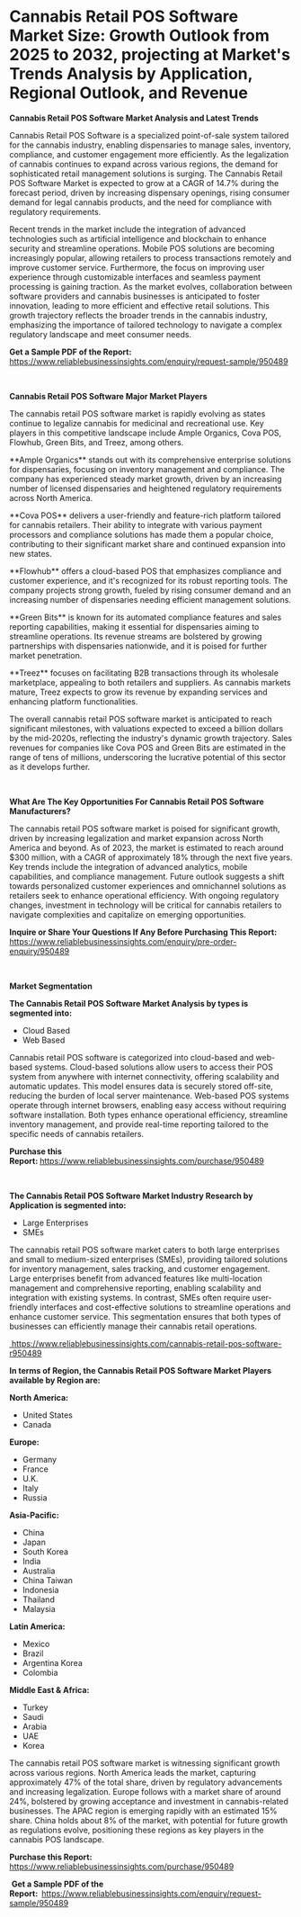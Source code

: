<p><h1>Cannabis Retail POS Software Market Size: Growth Outlook from 2025 to 2032, projecting at Market's Trends Analysis by Application, Regional Outlook, and Revenue</h1></p><p><strong>Cannabis Retail POS Software Market Analysis and Latest Trends</strong></p>
<p><p>Cannabis Retail POS Software is a specialized point-of-sale system tailored for the cannabis industry, enabling dispensaries to manage sales, inventory, compliance, and customer engagement more efficiently. As the legalization of cannabis continues to expand across various regions, the demand for sophisticated retail management solutions is surging. The Cannabis Retail POS Software Market is expected to grow at a CAGR of 14.7% during the forecast period, driven by increasing dispensary openings, rising consumer demand for legal cannabis products, and the need for compliance with regulatory requirements.</p><p>Recent trends in the market include the integration of advanced technologies such as artificial intelligence and blockchain to enhance security and streamline operations. Mobile POS solutions are becoming increasingly popular, allowing retailers to process transactions remotely and improve customer service. Furthermore, the focus on improving user experience through customizable interfaces and seamless payment processing is gaining traction. As the market evolves, collaboration between software providers and cannabis businesses is anticipated to foster innovation, leading to more efficient and effective retail solutions. This growth trajectory reflects the broader trends in the cannabis industry, emphasizing the importance of tailored technology to navigate a complex regulatory landscape and meet consumer needs.</p></p>
<p><strong>Get a Sample PDF of the Report:&nbsp;</strong> <a href="https://www.reliablebusinessinsights.com/enquiry/request-sample/950489?utm_campaign=62&utm_medium=2&utm_source=Github&utm_content=ia&utm_term=17042025&utm_id=cannabis-retail-pos-software">https://www.reliablebusinessinsights.com/enquiry/request-sample/950489</a></p>
<p>&nbsp;</p>
<p><strong>Cannabis Retail POS Software Major Market Players</strong></p>
<p><p>The cannabis retail POS software market is rapidly evolving as states continue to legalize cannabis for medicinal and recreational use. Key players in this competitive landscape include Ample Organics, Cova POS, Flowhub, Green Bits, and Treez, among others. </p><p>**Ample Organics** stands out with its comprehensive enterprise solutions for dispensaries, focusing on inventory management and compliance. The company has experienced steady market growth, driven by an increasing number of licensed dispensaries and heightened regulatory requirements across North America.</p><p>**Cova POS** delivers a user-friendly and feature-rich platform tailored for cannabis retailers. Their ability to integrate with various payment processors and compliance solutions has made them a popular choice, contributing to their significant market share and continued expansion into new states.</p><p>**Flowhub** offers a cloud-based POS that emphasizes compliance and customer experience, and it's recognized for its robust reporting tools. The company projects strong growth, fueled by rising consumer demand and an increasing number of dispensaries needing efficient management solutions.</p><p>**Green Bits** is known for its automated compliance features and sales reporting capabilities, making it essential for dispensaries aiming to streamline operations. Its revenue streams are bolstered by growing partnerships with dispensaries nationwide, and it is poised for further market penetration.</p><p>**Treez** focuses on facilitating B2B transactions through its wholesale marketplace, appealing to both retailers and suppliers. As cannabis markets mature, Treez expects to grow its revenue by expanding services and enhancing platform functionalities.</p><p>The overall cannabis retail POS software market is anticipated to reach significant milestones, with valuations expected to exceed a billion dollars by the mid-2020s, reflecting the industry's dynamic growth trajectory. Sales revenues for companies like Cova POS and Green Bits are estimated in the range of tens of millions, underscoring the lucrative potential of this sector as it develops further.</p></p>
<p>&nbsp;</p>
<p><strong>What Are The Key Opportunities For Cannabis Retail POS Software Manufacturers?</strong></p>
<p><p>The cannabis retail POS software market is poised for significant growth, driven by increasing legalization and market expansion across North America and beyond. As of 2023, the market is estimated to reach around $300 million, with a CAGR of approximately 18% through the next five years. Key trends include the integration of advanced analytics, mobile capabilities, and compliance management. Future outlook suggests a shift towards personalized customer experiences and omnichannel solutions as retailers seek to enhance operational efficiency. With ongoing regulatory changes, investment in technology will be critical for cannabis retailers to navigate complexities and capitalize on emerging opportunities.</p></p>
<p><strong>Inquire or Share Your Questions If Any Before Purchasing This Report:</strong> <a href="https://www.reliablebusinessinsights.com/enquiry/pre-order-enquiry/950489?utm_campaign=62&utm_medium=2&utm_source=Github&utm_content=ia&utm_term=17042025&utm_id=cannabis-retail-pos-software">https://www.reliablebusinessinsights.com/enquiry/pre-order-enquiry/950489</a></p>
<p>&nbsp;</p>
<p><strong>Market Segmentation</strong></p>
<p><strong>The Cannabis Retail POS Software Market Analysis by types is segmented into:</strong></p>
<p><ul><li>Cloud Based</li><li>Web Based</li></ul></p>
<p><p>Cannabis retail POS software is categorized into cloud-based and web-based systems. Cloud-based solutions allow users to access their POS system from anywhere with internet connectivity, offering scalability and automatic updates. This model ensures data is securely stored off-site, reducing the burden of local server maintenance. Web-based POS systems operate through internet browsers, enabling easy access without requiring software installation. Both types enhance operational efficiency, streamline inventory management, and provide real-time reporting tailored to the specific needs of cannabis retailers.</p></p>
<p><strong>Purchase this Report:&nbsp;</strong><a href="https://www.reliablebusinessinsights.com/purchase/950489?utm_campaign=62&utm_medium=2&utm_source=Github&utm_content=ia&utm_term=17042025&utm_id=cannabis-retail-pos-software">https://www.reliablebusinessinsights.com/purchase/950489</a></p>
<p>&nbsp;</p>
<p><strong>The Cannabis Retail POS Software Market Industry Research by Application is segmented into:</strong></p>
<p><ul><li>Large Enterprises</li><li>SMEs</li></ul></p>
<p><p>The cannabis retail POS software market caters to both large enterprises and small to medium-sized enterprises (SMEs), providing tailored solutions for inventory management, sales tracking, and customer engagement. Large enterprises benefit from advanced features like multi-location management and comprehensive reporting, enabling scalability and integration with existing systems. In contrast, SMEs often require user-friendly interfaces and cost-effective solutions to streamline operations and enhance customer service. This segmentation ensures that both types of businesses can efficiently manage their cannabis retail operations.</p></p>
<p><a href="https://www.reliablebusinessinsights.com/cannabis-retail-pos-software-r950489?utm_campaign=62&utm_medium=2&utm_source=Github&utm_content=ia&utm_term=17042025&utm_id=cannabis-retail-pos-software">&nbsp;https://www.reliablebusinessinsights.com/cannabis-retail-pos-software-r950489</a></p>
<p><strong>In terms of Region, the Cannabis Retail POS Software Market Players available by Region are:</strong></p>
<p>
    <p> <strong> North America: </strong>
        <ul>
            <li>United States</li>
            <li>Canada</li>
        </ul>
        </p> 
    <p> <strong> Europe: </strong>
        <ul>
            <li>Germany</li>
            <li>France</li>
            <li>U.K.</li>
            <li>Italy</li>
            <li>Russia</li>
        </ul>
        </p> 
    <p> <strong> Asia-Pacific: </strong>
        <ul>
            <li>China</li>
            <li>Japan</li>
            <li>South Korea</li>
            <li>India</li>
            <li>Australia</li>
            <li>China Taiwan</li>
            <li>Indonesia</li>
            <li>Thailand</li>
            <li>Malaysia</li>
        </ul>
        </p> 
    <p> <strong> Latin America: </strong>
        <ul>
            <li>Mexico</li>
            <li>Brazil</li>
            <li>Argentina Korea</li>
            <li>Colombia</li>
        </ul>
        </p> 
    <p> <strong> Middle East & Africa: </strong>
        <ul>
            <li>Turkey</li>
            <li>Saudi</li>
            <li>Arabia</li>
            <li>UAE</li>
            <li>Korea</li>
        </ul>
    </p>
    </p>
<p><p>The cannabis retail POS software market is witnessing significant growth across various regions. North America leads the market, capturing approximately 47% of the total share, driven by regulatory advancements and increasing legalization. Europe follows with a market share of around 24%, bolstered by growing acceptance and investment in cannabis-related businesses. The APAC region is emerging rapidly with an estimated 15% share. China holds about 8% of the market, with potential for future growth as regulations evolve, positioning these regions as key players in the cannabis POS landscape.</p></p>
<p><strong>Purchase this Report: </strong><a href="https://www.reliablebusinessinsights.com/purchase/950489?utm_campaign=62&utm_medium=2&utm_source=Github&utm_content=ia&utm_term=17042025&utm_id=cannabis-retail-pos-software">https://www.reliablebusinessinsights.com/purchase/950489</a></p>
<p>&nbsp;<strong>Get a Sample PDF of the Report:&nbsp;&nbsp;</strong><a href="https://www.reliablebusinessinsights.com/enquiry/request-sample/950489?utm_campaign=62&utm_medium=2&utm_source=Github&utm_content=ia&utm_term=17042025&utm_id=cannabis-retail-pos-software">https://www.reliablebusinessinsights.com/enquiry/request-sample/950489</a></p>
<p><strong></strong></p>
<p><p></p><p></p><p></p></p>